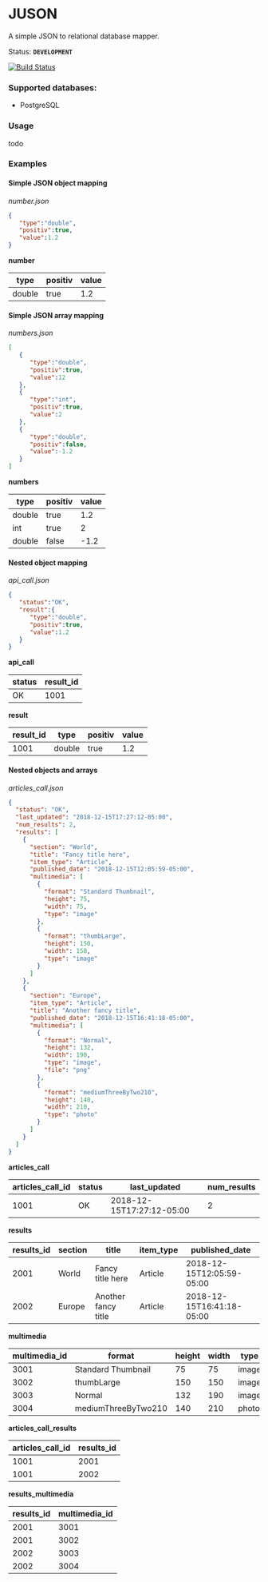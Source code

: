 # JUSON
A simple JSON to relational database mapper.

Status: **`DEVELOPMENT`**

[![Build Status](https://travis-ci.com/JulianRiegraf/juson.svg?branch=master)](https://travis-ci.com/JulianRiegraf/juson)

### Supported databases:
* PostgreSQL

### Usage
todo

### Examples
#### Simple JSON object mapping
*number.json*
```JSON
{
   "type":"double",
   "positiv":true,
   "value":1.2
}
```

**number**

| type   | positiv | value |
| ------ | ------- | ----- |
| double | true    | 1.2   |

#### Simple JSON array mapping

*numbers.json*
```JSON
[
   {
      "type":"double",
      "positiv":true,
      "value":12
   },
   {
      "type":"int",
      "positiv":true,
      "value":2
   },
   {
      "type":"double",
      "positiv":false,
      "value":-1.2
   }
]
```

**numbers**

| type   | positiv | value |
| ------ | ------- | ----- |
| double | true    | 1.2   |
| int    | true    | 2     |
| double | false   | -1.2  |

#### Nested object mapping

*api_call.json*
```JSON
{
   "status":"OK",
   "result":{
      "type":"double",
      "positiv":true,
      "value":1.2
   }
}
```

**api_call**

| status | result_id |
| ------ | --------- |
| OK     | 1001      |

**result**

| result_id | type   | positiv | value |
| --------- | ------ | ------- | ----- |
| 1001      | double | true    | 1.2   |

#### Nested objects and arrays

*articles_call.json*
```JSON
{
  "status": "OK",
  "last_updated": "2018-12-15T17:27:12-05:00",
  "num_results": 2,
  "results": [
    {
      "section": "World",
      "title": "Fancy title here",
      "item_type": "Article",
      "published_date": "2018-12-15T12:05:59-05:00",
      "multimedia": [
        {
          "format": "Standard Thumbnail",
          "height": 75,
          "width": 75,
          "type": "image"
        },
        {
          "format": "thumbLarge",
          "height": 150,
          "width": 150,
          "type": "image"
        }
      ]
    },
    {
      "section": "Europe",
      "item_type": "Article",
      "title": "Another fancy title",
      "published_date": "2018-12-15T16:41:18-05:00",
      "multimedia": [
        {
          "format": "Normal",
          "height": 132,
          "width": 190,
          "type": "image",
          "file": "png"
        },
        {
          "format": "mediumThreeByTwo210",
          "height": 140,
          "width": 210,
          "type": "photo"
        }
      ]
    }
  ]
}
```

**articles_call**

| articles_call_id | status | last_updated              | num_results |
| ---------------- | ------ | ------------------------- | ----------- |
| 1001             | OK     | 2018-12-15T17:27:12-05:00 | 2           |

**results**

| results_id | section | title               | item_type | published_date            |
| ---------- | ------- | ------------------- | ----------| ------------------------- |
| 2001       | World   | Fancy title here    | Article   | 2018-12-15T12:05:59-05:00 |
| 2002       | Europe  | Another fancy title | Article   | 2018-12-15T16:41:18-05:00 |


**multimedia**

| multimedia_id | format              | height | width | type  | file |
| ------------- | ------------------- | ------ | ----- | ----- | ---- |
| 3001          | Standard Thumbnail  | 75     | 75    | image | null |
| 3002          | thumbLarge          | 150    | 150   | image | null |
| 3003          | Normal              | 132    | 190   | image | png  |
| 3004          | mediumThreeByTwo210 | 140    | 210   | photo | null |

**articles_call_results**

| articles_call_id | results_id |
| ---------------- | ---------- |
| 1001             | 2001       |
| 1001             | 2002       |

  
**results_multimedia**

| results_id | multimedia_id |
| ---------- | ------------- |
| 2001       | 3001          |
| 2001       | 3002          |
| 2002       | 3003          |
| 2002       | 3004          |
